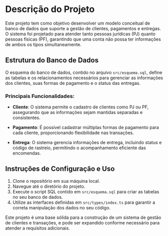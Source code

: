 # Descrição do Projeto

Este projeto tem como objetivo desenvolver um modelo conceitual de banco de dados que suporte a gestão de clientes, pagamentos e entregas. O sistema foi projetado para atender tanto pessoas jurídicas (PJ) quanto pessoas físicas (PF), garantindo que uma conta não possa ter informações de ambos os tipos simultaneamente.

## Estrutura do Banco de Dados

O esquema do banco de dados, contido no arquivo `src/esquema.sql`, define as tabelas e os relacionamentos necessários para gerenciar as informações dos clientes, suas formas de pagamento e o status das entregas. 

### Principais Funcionalidades:

- **Cliente**: O sistema permite o cadastro de clientes como PJ ou PF, assegurando que as informações sejam mantidas separadas e consistentes.
  
- **Pagamento**: É possível cadastrar múltiplas formas de pagamento para cada cliente, proporcionando flexibilidade nas transações.

- **Entrega**: O sistema gerencia informações de entrega, incluindo status e código de rastreio, permitindo o acompanhamento eficiente das encomendas.

## Instruções de Configuração e Uso

1. Clone o repositório em sua máquina local.
2. Navegue até o diretório do projeto.
3. Execute o script SQL contido em `src/esquema.sql` para criar as tabelas no seu banco de dados.
4. Utilize as interfaces definidas em `src/types/index.ts` para garantir a correta manipulação dos dados no seu código.

Este projeto é uma base sólida para a construção de um sistema de gestão de clientes e transações, e pode ser expandido conforme necessário para atender a requisitos adicionais.